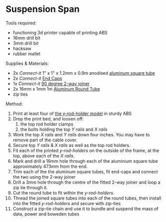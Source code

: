 # Suspension Span

Tools required:

 * functioning 3d printer capable of printing ABS
 * 16mm drill bit
 * 3mm drill bit
 * hacksaw
 * rubber mallet

Supplies & Materials:


 * 2x _Connect-it_ 1" x 1" x 1.2mm x 0.9m anodised [aluminum square tube](https://www.bunnings.com.au/connect-it-25-4-x-25-4-x-1-2mm-0-9m-anodised-aluminium-square-tube_p1138288)
 * 2x _Connect-it_ [End Caps](https://www.bunnings.com.au/connect-it-end-cap_p1138539)
 * 1x _Connect-it_ [90 degree 2-way joiner](https://www.bunnings.com.au/connect-it-2-way-corner-joiner_p1138466)
 * 2x 16mm x 1mm 1m [Aluminum Round Tube](https://www.bunnings.com.au/metal-mate-16-x-1mm-1m-aluminium-round-tube_p1067768)
 * zip ties

Method:

1. Print at least four of [the y-rod-holder model](../models/y-rod-holder.scad) in sturdy ABS
1. Drop the print bed, and loosen off:
    1. the top rod holder clamps
    1. the bolts holding the top _Y rails_ and _X rails_
1. Work the top _X rails_ and _Y rails_ down four inches. You may have to remove part of the cable cover.
1. Secure top _Y rails_ & _X rails_ as well as the top rod holders.
1. Fit each of the printed _y-rod-holders_ on the outside of the frame, at the top, above each of the _X rails_.
1. Mark and drill a 16mm hole through each of the aluminium square tube approximately 473mm from the end.
1. Trim each of the the aluminum square tubes, fit end-caps and connect the two using the 2-way joiner
1. Drill a 3mm hole through the centre of the fitted 2-way joiner and loop a zip tie through it.
1. Cut the round tube to fit within the _y-rod-holders_.
1. Thread the joined square tubes into each of the round tubes, then install into the fitted _y-rod-holders_ and secure with zip-ties
1. Construct a zip-tie chain and use it to bundle and suspend the mass of data, power and boweden tubes
